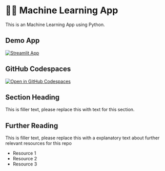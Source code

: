 # 🐱‍🚀 Machine Learning App

This is an Machine Learning App using Python.

## Demo App

[![Streamlit App](https://static.streamlit.io/badges/streamlit_badge_black_white.svg)](https://ML.streamlit.app/)

## GitHub Codespaces

[![Open in GitHub Codespaces](https://github.com/codespaces/badge.svg)](https://codespaces.new/streamlit/app-starter-kit?quickstart=1)

## Section Heading

This is filler text, please replace this with text for this section.

## Further Reading

This is filler text, please replace this with a explanatory text about further relevant resources for this repo
- Resource 1
- Resource 2
- Resource 3
